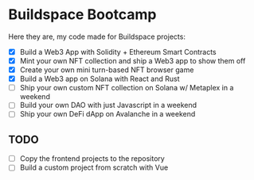 # Buildspace Bootcamp

Here they are, my code made for Buildspace projects:
- [x] Build a Web3 App with Solidity + Ethereum Smart Contracts
- [x] Mint your own NFT collection and ship a Web3 app to show them off 
- [x] Create your own mini turn-based NFT browser game
- [x] Build a Web3 app on Solana with React and Rust
- [ ] Ship your own custom NFT collection on Solana w/ Metaplex in a weekend
- [ ] Build your own DAO with just Javascript in a weekend
- [ ] Ship your own DeFi dApp on Avalanche in a weekend

## TODO
- [ ] Copy the frontend projects to the repository
- [ ] Build a custom project from scratch with Vue
